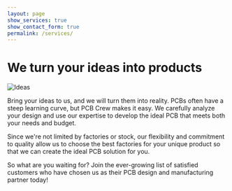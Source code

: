 ```yaml
---
layout: page
show_services: true
show_contact_form: true
permalink: /services/
---
```


# We turn your ideas into products

![Ideas](/pcbcrew/assets/img/ideas.jpeg)

Bring your ideas to us, and we will turn them into reality. PCBs often have a steep learning curve, but PCB Crew makes it easy. We carefully analyze your design and use our expertise to develop the ideal PCB that meets both your needs and budget.

Since we're not limited by factories or stock, our flexibility and commitment to quality allow us to choose the best factories for your unique product so that we can create the ideal PCB solution for you.

So what are you waiting for? Join the ever-growing list of satisfied customers who have chosen us as their PCB design and manufacturing partner today!
